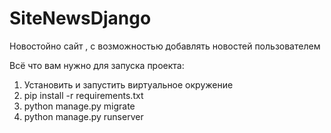 # SiteNewsDjango
Новостойно сайт , с возможностью добавлять новостей пользователем

Всё что вам нужно для запуска проекта:

1. Установить и запустить виртуальное окружение
2. pip install -r requirements.txt
3. python manage.py migrate
4. python manage.py runserver
